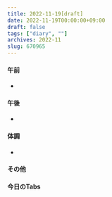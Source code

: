 ```yaml
---
title: 2022-11-19[draft]
date: 2022-11-19T00:00:00+09:00
draft: false
tags: ["diary", ""]
archives: 2022-11
slug: 670965
---
```

#### 午前
- 
#### 午後
- 
#### 体調
- 
#### その他
#### 今日のTabs